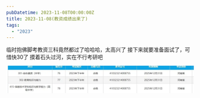 ```yaml
---
pubDatetime: 2023-11-08T00:00:00Z
title: 2023-11-08(教资成绩出来了)
tags:
  - "2023"
---
```


临时抱佛脚考教资三科竟然都过了哈哈哈，太高兴了
接下来就要准备面试了，可惜快30了
摸着石头过河，实在不行考研吧

![](../../img/2023/2023-11-08.jpeg)
